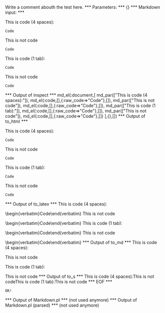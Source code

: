 Write a comment abouth the test here.
*** Parameters: ***
{}
*** Markdown input: ***

This is code (4 spaces):

    Code
This is not code
    
    Code

This is code (1 tab):

	Code
This is not code

	Code



*** Output of inspect ***
md_el(:document,[
	md_par(["This is code (4 spaces):"]),
	md_el(:code,[],{:raw_code=>"Code"},[]),
	md_par(["This is not code"]),
	md_el(:code,[],{:raw_code=>"Code"},[]),
	md_par(["This is code (1 tab):"]),
	md_el(:code,[],{:raw_code=>"Code"},[]),
	md_par(["This is not code"]),
	md_el(:code,[],{:raw_code=>"Code"},[])
],{},[])
*** Output of to_html ***
<p>This is code (4 spaces):</p>

<pre><code>Code</code></pre>

<p>This is not code</p>

<pre><code>Code</code></pre>

<p>This is code (1 tab):</p>

<pre><code>Code</code></pre>

<p>This is not code</p>

<pre><code>Code</code></pre>
*** Output of to_latex ***
This is code (4 spaces):

\begin{verbatim}Code\end{verbatim}
This is not code

\begin{verbatim}Code\end{verbatim}
This is code (1 tab):

\begin{verbatim}Code\end{verbatim}
This is not code

\begin{verbatim}Code\end{verbatim}
*** Output of to_md ***
This is code (4 spaces):

This is not code

This is code (1 tab):

This is not code
*** Output of to_s ***
This is code (4 spaces):This is not codeThis is code (1 tab):This is not code
*** EOF ***



	OK!



*** Output of Markdown.pl ***
(not used anymore)
*** Output of Markdown.pl (parsed) ***
(not used anymore)